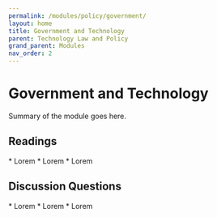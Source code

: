 ```yaml
---
permalink: /modules/policy/government/
layout: home
title: Government and Technology
parent: Technology Law and Policy
grand_parent: Modules
nav_order: 2
---
```


# Government and Technology
Summary of the module goes here.

<h2 class="text-delta">Readings</h2>
* Lorem
* Lorem
* Lorem

<h2 class="text-delta">Discussion Questions</h2>
* Lorem
* Lorem
* Lorem